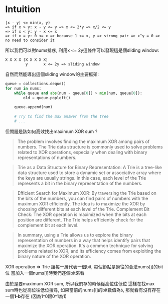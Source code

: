 # Intuition   

```
|x - y| <= min(x, y)
=> if x > y: x - y <= y => x <= 2*y => x/2 <= y
=> if x < y: y - x <= x
=> if x = y: 0 <= x => because 1 <= x, y => strong pair => x^y = 0 => no need to consider it
```

所以我們可以對nums排序, 利用x <= 2y這條件可以發現這是個sliding window:
```
X X X X [X X X X X]
         y       x <= 2y => sliding window
```

自然而然能導出這個sliding window的主要框架:

```py
queue = collections.deque()
for num in nums:
    while queue and abs(num - queue[0]) > min(num, queue[0]):
        old = queue.popleft()
    
    queue.append(num)
    
    # Try to find the max answer from the tree
    # ...
```

但問題是該如何高效找出maximum XOR sum ?

> The problem involves finding the maximum XOR among pairs of numbers. The Trie data structure is commonly used to solve problems related to XOR operations, especially when dealing with binary representations of numbers. 

> Trie as a Data Structure for Binary Representation: A Trie is a tree-like data structure used to store a dynamic set or associative array where the keys are usually strings. In this case, each level of the Trie represents a bit in the binary representation of the numbers.

> Efficient Search for Maximum XOR: By traversing the Trie based on the bits of the numbers, you can find pairs of numbers with the maximum XOR efficiently. The idea is to maximize the XOR by choosing different bits at each level of the Trie.
> Complement Bit Check: The XOR operation is maximized when the bits at each position are different. The Trie helps efficiently check for the complement bit at each level.

> In summary, using a Trie allows us to explore the binary representation of numbers in a way that helps identify pairs that maximize the XOR operation. It's a common technique for solving problems related to XOR, and its efficiency comes from exploiting the binary nature of the XOR operation.

XOR operation => Trie
讓每一層代表一個bit, 每個節點是過往的合法nums[j]的bit位
當加入一個nums[i]時我們逐個bit來看

由於是要maximum XOR sum, 所以我們存的時候從高位往低位
這樣在找max sum時也從高位往低位搜尋, 如果當前的nums[i]的bit數值為`b`, 那就看有沒有存在一個**1-b**存在 (因為1^0跟0^1為1)